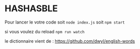 # HASHASBLE

Pour lancer le votre code
soit `node index.js`
soit `npm start`

si vous voulez du reload `npm run watch`

le dictionnaire vient de : https://github.com/dwyl/english-words